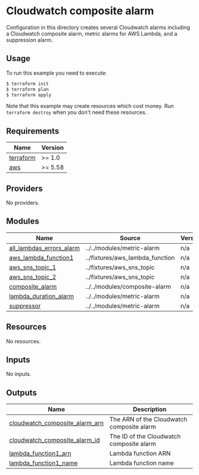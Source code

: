# Cloudwatch composite alarm

Configuration in this directory creates several Cloudwatch alarms including a Cloudwatch composite alarm, metric alarms for AWS Lambda, and a suppression alarm.

## Usage

To run this example you need to execute:

```bash
$ terraform init
$ terraform plan
$ terraform apply
```

Note that this example may create resources which cost money. Run `terraform destroy` when you don't need these resources.

<!-- BEGIN_TF_DOCS -->
## Requirements

| Name | Version |
|------|---------|
| <a name="requirement_terraform"></a> [terraform](#requirement\_terraform) | >= 1.0 |
| <a name="requirement_aws"></a> [aws](#requirement\_aws) | >= 5.58 |

## Providers

No providers.

## Modules

| Name | Source | Version |
|------|--------|---------|
| <a name="module_all_lambdas_errors_alarm"></a> [all\_lambdas\_errors\_alarm](#module\_all\_lambdas\_errors\_alarm) | ../../modules/metric-alarm | n/a |
| <a name="module_aws_lambda_function1"></a> [aws\_lambda\_function1](#module\_aws\_lambda\_function1) | ../fixtures/aws_lambda_function | n/a |
| <a name="module_aws_sns_topic_1"></a> [aws\_sns\_topic\_1](#module\_aws\_sns\_topic\_1) | ../fixtures/aws_sns_topic | n/a |
| <a name="module_aws_sns_topic_2"></a> [aws\_sns\_topic\_2](#module\_aws\_sns\_topic\_2) | ../fixtures/aws_sns_topic | n/a |
| <a name="module_composite_alarm"></a> [composite\_alarm](#module\_composite\_alarm) | ../../modules/composite-alarm | n/a |
| <a name="module_lambda_duration_alarm"></a> [lambda\_duration\_alarm](#module\_lambda\_duration\_alarm) | ../../modules/metric-alarm | n/a |
| <a name="module_suppressor"></a> [suppressor](#module\_suppressor) | ../../modules/metric-alarm | n/a |

## Resources

No resources.

## Inputs

No inputs.

## Outputs

| Name | Description |
|------|-------------|
| <a name="output_cloudwatch_composite_alarm_arn"></a> [cloudwatch\_composite\_alarm\_arn](#output\_cloudwatch\_composite\_alarm\_arn) | The ARN of the Cloudwatch composite alarm |
| <a name="output_cloudwatch_composite_alarm_id"></a> [cloudwatch\_composite\_alarm\_id](#output\_cloudwatch\_composite\_alarm\_id) | The ID of the Cloudwatch composite alarm |
| <a name="output_lambda_function1_arn"></a> [lambda\_function1\_arn](#output\_lambda\_function1\_arn) | Lambda function ARN |
| <a name="output_lambda_function1_name"></a> [lambda\_function1\_name](#output\_lambda\_function1\_name) | Lambda function name |
<!-- END_TF_DOCS -->
